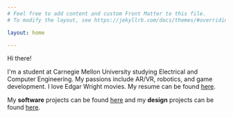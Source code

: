 ```yaml
---
# Feel free to add content and custom Front Matter to this file.
# To modify the layout, see https://jekyllrb.com/docs/themes/#overriding-theme-defaults

layout: home

---
```


Hi there!

I'm a student at Carnegie Mellon University studying Electrical and Computer Engineering. My passions include AR/VR, robotics, and game development. I love Edgar Wright movies. My resume can be found [here]({{blasterus.github.io}}/assets/resume.pdf).

My **software** projects can be found [here](https://blasterus.github.io/software) and my **design** projects can be found [here](https://blasterus.github.io/design). 
